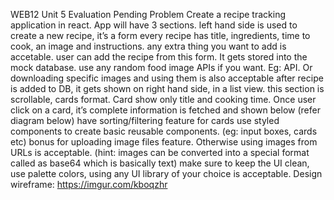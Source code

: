 WEB12 Unit 5 Evaluation Pending
Problem
Create a recipe tracking application in react.
App will have 3 sections.
left hand side is used to create a new recipe, it’s a form
every recipe has title, ingredients, time to cook, an image and instructions. any extra thing you want to add is accetable.
user can add the recipe from this form. It gets stored into the mock database.
use any random food image APIs if you want. Eg: API. Or downloading specific images and using them is also acceptable
after recipe is added to DB, it gets shown on right hand side, in a list view.
this section is scrollable, cards format.
Card show only title and cooking time.
Once user click on a card, it’s complete information is fetched and shown below (refer diagram below)
have sorting/filtering feature for cards
use styled components to create basic reusable components. (eg: input boxes, cards etc)
bonus for uploading image files feature. Otherwise using images from URLs is acceptable. (hint: images can be converted into a special format called as base64 which is basically text)
make sure to keep the UI clean, use palette colors, using any UI library of your choice is acceptable.
Design wireframe: https://imgur.com/kboqzhr
